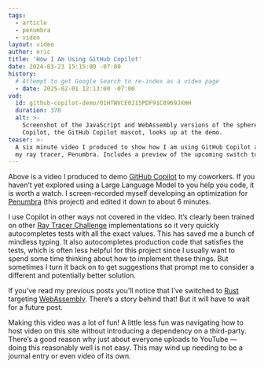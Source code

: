```yaml
---
tags:
  - article
  - penumbra
  - video
layout: video
author: eric
title: 'How I Am Using GitHub Copilot'
date: 2024-03-23 15:15:00 -07:00
history:
  # Attempt to get Google Search to re-index as a video page
  - date: 2025-02-01 12:13:00 -07:00
vod:
  id: github-copilot-demo/01HTWVCE0J15PDF91C8969JXHH
  duration: 378
  alt: >-
    Screenshot of the JavaScript and WebAssembly versions of the sphere-shadow components.
    Copilot, the GitHub Copilot mascot, looks up at the demo.
teaser: >-
  A six minute video I produced to show how I am using GitHub Copilot as I work on
  my ray tracer, Penumbra. Includes a preview of the upcoming switch to Rust/WebAssembly!
---
```


Above is a video I produced to demo [GitHub Copilot] to my coworkers. If you haven’t yet
explored using a Large Language Model to you help you code, it is worth a watch. I
screen-recorded myself developing an optimization for [Penumbra](/) (this project) and
edited it down to about 6 minutes.

[github copilot]: https://copilot.github.com

I use Copilot in other ways not covered in the video. It’s clearly been trained on other
[Ray Tracer Challenge] implementations so it very quickly autocompletes tests with all the
exact values. This has saved me a bunch of mindless typing. It also autocompletes production
code that satisfies the tests, which is often less helpful for this project since I usually
want to spend some time thinking about how to implement these things. But sometimes I turn
it back on to get suggestions that prompt me to consider a different and potentially better
solution.

[ray tracer challenge]: https://pragprog.com/titles/jbtracer/the-ray-tracer-challenge/

If you’ve read my previous posts you’ll notice that I’ve switched to [Rust] targeting
[WebAssembly]. There’s a story behind that! But it will have to wait for a future post.

[rust]: https://www.rust-lang.org
[webassembly]: https://webassembly.org

Making this video was a lot of fun! A little less fun was navigating how to host video on
this site without introducing a dependency on a third-party. There’s a good reason why just
about everyone uploads to YouTube — doing this reasonably well is not easy. This may wind up
needing to be a journal entry or even video of its own.
